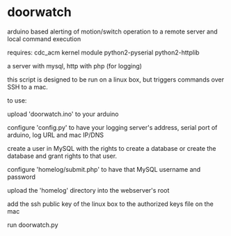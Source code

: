 doorwatch
=========

arduino based alerting of motion/switch operation to a remote server and local command execution

requires:
cdc_acm kernel module
python2-pyserial
python2-httplib

a server with mysql, http with php (for logging)

this script is designed to be run on a linux box, but triggers commands over SSH to a mac.

to use:

upload 'doorwatch.ino' to your arduino

configure 'config.py' to have your logging server's address, serial port of arduino, log URL and mac IP/DNS

create a user in MySQL with the rights to create a database or create the database and grant rights to that user.

configure 'homelog/submit.php' to have that MySQL username and password

upload the 'homelog' directory into the webserver's root

add the ssh public key of the linux box to the authorized keys file on the mac

run doorwatch.py
